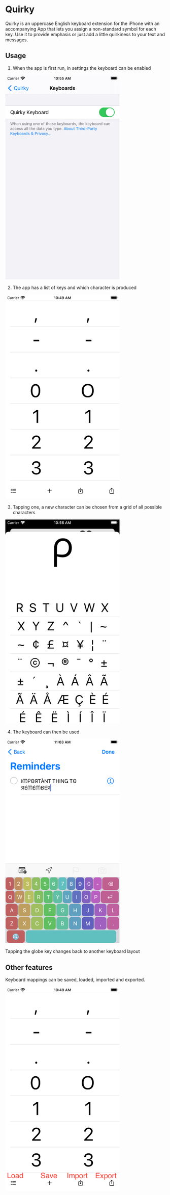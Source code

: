 # Quirky

Quirky is an uppercase English keyboard extension for the iPhone with an accompanying App that lets you assign a non-standard symbol for each key. Use it to provide emphasis or just add a little quirkiness to your text and messages.

## Usage

1. When the app is first run, in settings the keyboard can be enabled

<img src="https://github.com/macsplit/quirky/raw/main/Images/Simulator%20Screen%20Shot%20-%20iPhone%208%20-%202021-11-10%20at%2010.55.47.png" width="360">

2. The app has a list of keys and which character is produced

<img src="https://github.com/macsplit/quirky/raw/fbe910fb5c296f33300baf47be929da1df96e0f5/Images/Simulator%20Screen%20Shot%20-%20iPhone%208%20-%202021-11-10%20at%2010.49.25.png" width="360">

3. Tapping one, a new character can be chosen from a grid of all possible characters

<img src="https://github.com/macsplit/quirky/blob/main/Images/Simulator%20Screen%20Shot%20-%20iPhone%208%20-%202021-11-10%20at%2010.56.13.png?raw=true![image](https://user-images.githubusercontent.com/34400228/141100999-31aa0c0c-8cba-4661-95a4-45e4902bc1d0.png)" width="360">

4. The keyboard can then be used

<img src="https://github.com/macsplit/quirky/raw/main/Images/Simulator%20Screen%20Shot%20-%20iPhone%208%20-%202021-11-10%20at%2011.03.47.png" width="360">

Tapping the globe key changes back to another keyboard layout

## Other features

Keyboard mappings can be saved, loaded, imported and exported.

<img src="https://github.com/macsplit/quirky/raw/main/Images/Simulator%20Screen%20Shot%20-%20iPhone%208%20-%202021-11-10%20at%2010.49.25%20marked%20up.png" width="360">


